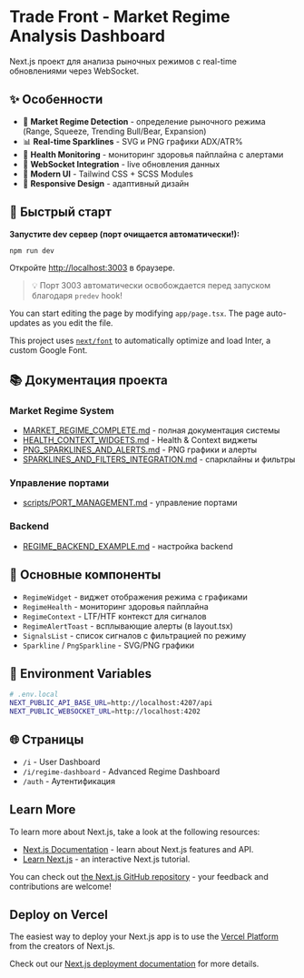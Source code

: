 # Trade Front - Market Regime Analysis Dashboard

Next.js проект для анализа рыночных режимов с real-time обновлениями через WebSocket.

## ✨ Особенности

- 🎯 **Market Regime Detection** - определение рыночного режима (Range, Squeeze, Trending Bull/Bear, Expansion)
- 📊 **Real-time Sparklines** - SVG и PNG графики ADX/ATR%
- 🚨 **Health Monitoring** - мониторинг здоровья пайплайна с алертами
- 🔄 **WebSocket Integration** - live обновления данных
- 🎨 **Modern UI** - Tailwind CSS + SCSS Modules
- 📱 **Responsive Design** - адаптивный дизайн

## 🚀 Быстрый старт

**Запустите dev сервер (порт очищается автоматически!):**

```bash
npm run dev
```

Откройте [http://localhost:3003](http://localhost:3003) в браузере.

> 💡 Порт 3003 автоматически освобождается перед запуском благодаря `predev` hook!

You can start editing the page by modifying `app/page.tsx`. The page auto-updates as you edit the file.

This project uses [`next/font`](https://nextjs.org/docs/basic-features/font-optimization) to automatically optimize and load Inter, a custom Google Font.

## 📚 Документация проекта

### Market Regime System

- [MARKET_REGIME_COMPLETE.md](./MARKET_REGIME_COMPLETE.md) - полная документация системы
- [HEALTH_CONTEXT_WIDGETS.md](./HEALTH_CONTEXT_WIDGETS.md) - Health & Context виджеты
- [PNG_SPARKLINES_AND_ALERTS.md](./PNG_SPARKLINES_AND_ALERTS.md) - PNG графики и алерты
- [SPARKLINES_AND_FILTERS_INTEGRATION.md](./SPARKLINES_AND_FILTERS_INTEGRATION.md) - спарклайны и фильтры

### Управление портами

- [scripts/PORT_MANAGEMENT.md](./scripts/PORT_MANAGEMENT.md) - управление портами

### Backend

- [REGIME_BACKEND_EXAMPLE.md](./REGIME_BACKEND_EXAMPLE.md) - настройка backend

## 🎯 Основные компоненты

- `RegimeWidget` - виджет отображения режима с графиками
- `RegimeHealth` - мониторинг здоровья пайплайна
- `RegimeContext` - LTF/HTF контекст для сигналов
- `RegimeAlertToast` - всплывающие алерты (в layout.tsx)
- `SignalsList` - список сигналов с фильтрацией по режиму
- `Sparkline` / `PngSparkline` - SVG/PNG графики

## 🔧 Environment Variables

```bash
# .env.local
NEXT_PUBLIC_API_BASE_URL=http://localhost:4207/api
NEXT_PUBLIC_WEBSOCKET_URL=http://localhost:4202
```

## 🌐 Страницы

- `/i` - User Dashboard
- `/i/regime-dashboard` - Advanced Regime Dashboard
- `/auth` - Аутентификация

## Learn More

To learn more about Next.js, take a look at the following resources:

- [Next.js Documentation](https://nextjs.org/docs) - learn about Next.js features and API.
- [Learn Next.js](https://nextjs.org/learn) - an interactive Next.js tutorial.

You can check out [the Next.js GitHub repository](https://github.com/vercel/next.js/) - your feedback and contributions are welcome!

## Deploy on Vercel

The easiest way to deploy your Next.js app is to use the [Vercel Platform](https://vercel.com/new?utm_medium=default-template&filter=next.js&utm_source=create-next-app&utm_campaign=create-next-app-readme) from the creators of Next.js.

Check out our [Next.js deployment documentation](https://nextjs.org/docs/deployment) for more details.
